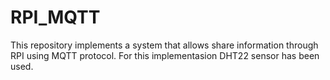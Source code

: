 # RPI_MQTT
This repository implements a system that allows share information through RPI using MQTT protocol.
For this implementasion DHT22 sensor has been used.
